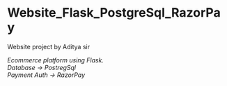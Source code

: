 # Website_Flask_PostgreSql_RazorPay
Website project by Aditya sir

*Ecommerce platform using Flask.  
Database -> PostregSql  
Payment Auth -> RazorPay*
